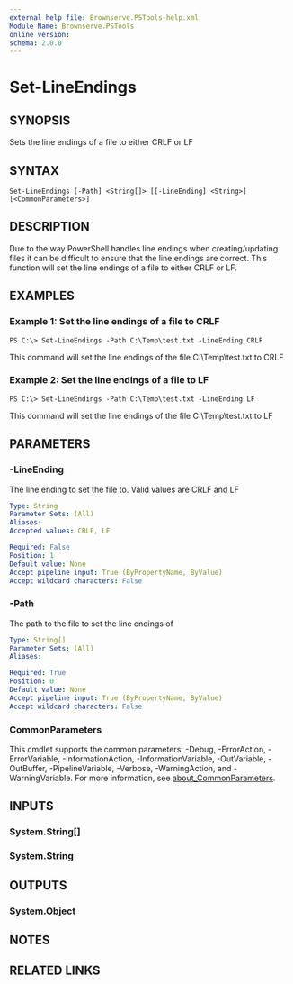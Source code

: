```yaml
---
external help file: Brownserve.PSTools-help.xml
Module Name: Brownserve.PSTools
online version:
schema: 2.0.0
---
```


# Set-LineEndings

## SYNOPSIS
Sets the line endings of a file to either CRLF or LF

## SYNTAX

```
Set-LineEndings [-Path] <String[]> [[-LineEnding] <String>] [<CommonParameters>]
```

## DESCRIPTION
Due to the way PowerShell handles line endings when creating/updating files it can be difficult to ensure that the line endings are correct. This function will set the line endings of a file to either CRLF or LF.

## EXAMPLES

### Example 1: Set the line endings of a file to CRLF
```
PS C:\> Set-LineEndings -Path C:\Temp\test.txt -LineEnding CRLF
```

This command will set the line endings of the file C:\Temp\test.txt to CRLF

### Example 2: Set the line endings of a file to LF
```
PS C:\> Set-LineEndings -Path C:\Temp\test.txt -LineEnding LF
```

This command will set the line endings of the file C:\Temp\test.txt to LF

## PARAMETERS

### -LineEnding
The line ending to set the file to. Valid values are CRLF and LF

```yaml
Type: String
Parameter Sets: (All)
Aliases:
Accepted values: CRLF, LF

Required: False
Position: 1
Default value: None
Accept pipeline input: True (ByPropertyName, ByValue)
Accept wildcard characters: False
```

### -Path
The path to the file to set the line endings of

```yaml
Type: String[]
Parameter Sets: (All)
Aliases:

Required: True
Position: 0
Default value: None
Accept pipeline input: True (ByPropertyName, ByValue)
Accept wildcard characters: False
```

### CommonParameters
This cmdlet supports the common parameters: -Debug, -ErrorAction, -ErrorVariable, -InformationAction, -InformationVariable, -OutVariable, -OutBuffer, -PipelineVariable, -Verbose, -WarningAction, and -WarningVariable. For more information, see [about_CommonParameters](http://go.microsoft.com/fwlink/?LinkID=113216).

## INPUTS

### System.String[]
### System.String
## OUTPUTS

### System.Object
## NOTES

## RELATED LINKS
